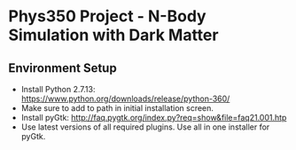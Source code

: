 # Phys350 Project - N-Body Simulation with Dark Matter

## Environment Setup
* Install Python 2.7.13: https://www.python.org/downloads/release/python-360/
 * Make sure to add to path in initial installation screen.
* Install pyGtk: http://faq.pygtk.org/index.py?req=show&file=faq21.001.htp
 * Use latest versions of all required plugins. Use all in one installer for pyGtk.
